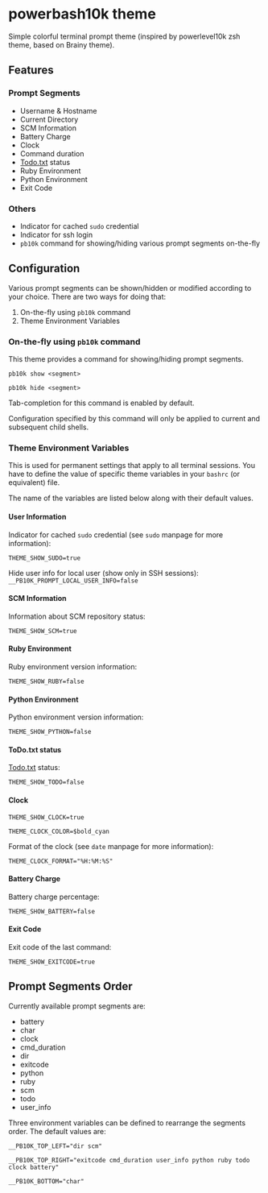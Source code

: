 # powerbash10k theme

Simple colorful terminal prompt theme (inspired by powerlevel10k zsh theme,
based on Brainy theme).

## Features

### Prompt Segments

-   Username & Hostname
-   Current Directory
-   SCM Information
-   Battery Charge
-   Clock
-   Command duration
-   [Todo.txt](HTTPS://GitHub.Com/ginatrapani/todo.txt-cli) status
-   Ruby Environment
-   Python Environment
-   Exit Code

### Others

-   Indicator for cached `sudo` credential
-   Indicator for ssh login
-   `pb10k` command for showing/hiding various prompt segments on-the-fly

## Configuration

Various prompt segments can be shown/hidden or modified according to your
choice. There are two ways for doing that:

1. On-the-fly using `pb10k` command
2. Theme Environment Variables

### On-the-fly using `pb10k` command

This theme provides a command for showing/hiding prompt segments.

`pb10k show <segment>`

`pb10k hide <segment>`

Tab-completion for this command is enabled by default.

Configuration specified by this command will only be applied to current and
subsequent child shells.

### Theme Environment Variables

This is used for permanent settings that apply to all terminal sessions. You
have to define the value of specific theme variables in your `bashrc` (or
equivalent) file.

The name of the variables are listed below along with their default values.

#### User Information

Indicator for cached `sudo` credential (see `sudo` manpage for more
information):

`THEME_SHOW_SUDO=true`

Hide user info for local user (show only in SSH sessions):
`__PB10K_PROMPT_LOCAL_USER_INFO=false`

#### SCM Information

Information about SCM repository status:

`THEME_SHOW_SCM=true`

#### Ruby Environment

Ruby environment version information:

`THEME_SHOW_RUBY=false`

#### Python Environment

Python environment version information:

`THEME_SHOW_PYTHON=false`

#### ToDo.txt status

[Todo.txt](HTTPS://GitHub.Com/ginatrapani/todo.txt-cli) status:

`THEME_SHOW_TODO=false`

#### Clock

`THEME_SHOW_CLOCK=true`

`THEME_CLOCK_COLOR=$bold_cyan`

Format of the clock (see `date` manpage for more information):

`THEME_CLOCK_FORMAT="%H:%M:%S"`

#### Battery Charge

Battery charge percentage:

`THEME_SHOW_BATTERY=false`

#### Exit Code

Exit code of the last command:

`THEME_SHOW_EXITCODE=true`

## Prompt Segments Order

Currently available prompt segments are:

-   battery
-   char
-   clock
-   cmd_duration
-   dir
-   exitcode
-   python
-   ruby
-   scm
-   todo
-   user_info

Three environment variables can be defined to rearrange the segments order. The
default values are:

`__PB10K_TOP_LEFT="dir scm"`

`__PB10K_TOP_RIGHT="exitcode cmd_duration user_info python ruby todo clock battery"`

`__PB10K_BOTTOM="char"`

